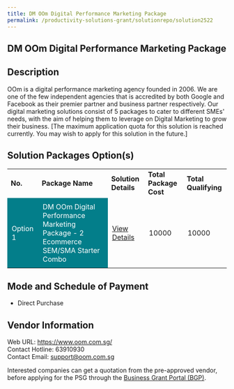 ```yaml
---
title: DM OOm Digital Performance Marketing Package
permalink: /productivity-solutions-grant/solutionrepo/solution2522
---
```


## DM OOm Digital Performance Marketing Package

## Description

OOm is a digital performance marketing agency founded in 2006. We are one of the few independent agencies that is accredited by both Google and Facebook as their premier partner and business partner respectively. Our digital marketing solutions consist of 5 packages to cater to different SMEs' needs, with the aim of helping them to leverage on Digital Marketing to grow their business. [The maximum application quota for this solution is reached currently. You may wish to apply for this solution in the future.]

## Solution Packages Option(s)

<table>
<tr>
<td><b>No.</b></td>
<td><b>Package Name</b></td>
<td><b>Solution Details</b></td>
<td><b>Total Package Cost</b></td>
<td><b>Total Qualifying</b></td>
</tr>
<tr>
<td style='padding: 10px; background-color: #037E8A; color: #FFFFFF;'>Option 1</td>
<td style='padding: 10px; background-color: #037E8A; color: #FFFFFF;'>DM OOm Digital Performance Marketing Package  - 2 Ecommerce SEM/SMA Starter Combo</td>
<td style='padding: 10px;'><a href='https://www.gobusiness.gov.sg/images/psg/OOM_20210359_Desensitised_Annex_3_Part_34.pdf' target='_blank'>View Details</a></td>
<td style='padding: 10px;'>10000</td>
<td style='padding: 10px;'>10000</td>
</tr>
</table>

## Mode and Schedule of Payment

 - Direct Purchase

## Vendor Information

 Web URL: https://www.oom.com.sg/ <br>Contact Hotline: 63910930 <br>Contact Email: support@oom.com.sg <br>

Interested companies can get a quotation from the pre-approved vendor, before applying for the PSG through the <a href='https://www.businessgrants.gov.sg/' target='_blank' rel='noopener'>Business Grant Portal (BGP)</a>.

<script src="/jquery/resize-tables.js"></script>
